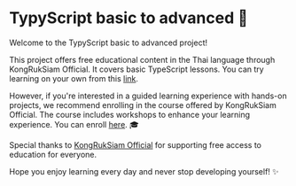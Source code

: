 # TypyScript basic to advanced 🚀

Welcome to the TypyScript basic to advanced project!

This project offers free educational content in the Thai language through KongRukSiam Official. It covers basic TypeScript lessons. You can try learning on your own from this [link](https://www.youtube.com/watch?v=ubAGnfHcYbo&list=PLltVQYLz1BMDQoU7BpXDXvic4yQoLqYO4&index=1&ab_channel=KongRuksiamOfficial).

However, if you're interested in a guided learning experience with hands-on projects, we recommend enrolling in the course offered by KongRukSiam Official. The course includes workshops to enhance your learning experience. You can enroll [here](https://www.udemy.com/course/typescript-basic/?referralCode=DD00DDC52351C21861E3&couponCode=ST6MT42324). 🎓

Special thanks to [KongRukSiam Official](https://www.youtube.com/@KongRuksiamOfficial) for supporting free access to education for everyone.

Hope you enjoy learning every day and never stop developing yourself! ✨
